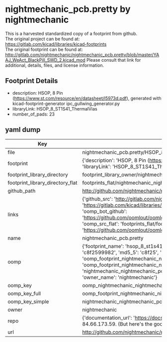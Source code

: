 # nightmechanic_pcb.pretty by nightmechanic  
This is a harvested standardized copy of a footprint from github.  
The original project can be found at:  
https://gitlab.com/kicad/libraries/kicad-footprints  
The original footprint can be found at:
http://gitlab.com/nightmechanic/nightmechanic_pcb.pretty/blob/master/YAAJ_WeAct_BlackPill_SWD_2.kicad_mod
Please consult that link for additional, details, files, and license information.  
## Footprint Details
* description: HSOP, 8 Pin (https://www.st.com/resource/en/datasheet/l5973d.pdf), generated with kicad-footprint-generator ipc_gullwing_generator.py  
* libraryLink: HSOP_8_ST1S41_ThermalVias  
* number_of_pads: 23  
## yaml dump  
| Key | Value |  
| --- | --- |  
| file | nightmechanic_pcb.pretty/HSOP_8_ST1S41_ThermalVias.kicad_mod |  
| footprint | {'description': 'HSOP, 8 Pin (https://www.st.com/resource/en/datasheet/l5973d.pdf), generated with kicad-footprint-generator ipc_gullwing_generator.py', 'libraryLink': 'HSOP_8_ST1S41_ThermalVias', 'number_of_pads': 23} |  
| footprint_library_directory | footprint_library_owner/nightmechanic_nightmechanic_pcb.pretty |  
| footprint_library_directory_flat | footprints_flat/nightmechanic_nightmechanic_pcb_hsop_8_st1s41_thermalvias/working |  
| github_path | http://github.com/nightmechanic/nightmechanic_pcb.pretty/blob/master/HSOP_8_ST1S41_ThermalVias.kicad_mod |  
| links | {'github_src': 'http://gitlab.com/nightmechanic/nightmechanic_pcb.pretty/blob/master/YAAJ_WeAct_BlackPill_SWD_2.kicad_mod', 'github_src_repo': 'https://gitlab.com/kicad/libraries/kicad-footprints', 'oomp_bot': 'footprints/nightmechanic_nightmechanic_pcb_hsop_8_st1s41_thermalvias/working', 'oomp_bot_github': 'https://github.com/oomlout/oomlout_oomp_footprint_bot/tree/main/footprints/nightmechanic_nightmechanic_pcb_hsop_8_st1s41_thermalvias/working', 'oomp_src_flat': 'footprints_flat/footprints_flat/nightmechanic_nightmechanic_pcb_hsop_8_st1s41_thermalvias/working', 'oomp_src_flat_github': 'https://github.com/oomlout/oomlout_oomp_footprint_src/tree/main/footprints_flat/nightmechanic_nightmechanic_pcb_hsop_8_st1s41_thermalvias/working'} |  
| name | nightmechanic_pcb.pretty |  
| oomp | {'footprint_name': 'hsop_8_st1s41_thermalvias', 'library_name': 'nightmechanic_pcb', 'md5': 'c8f25999826a99d7eec6838405b0b563', 'md5_10': 'c8f2599982', 'md5_5': 'c8f25', 'md5_6': 'c8f259', 'oomp_key': 'oomp_nightmechanic_nightmechanic_pcb_hsop_8_st1s41_thermalvias', 'oomp_key_extra': 'oomp_footprint_nightmechanic_nightmechanic_pcb_hsop_8_st1s41_thermalvias', 'oomp_key_full': 'oomp_footprint_nightmechanic_nightmechanic_pcb_hsop_8_st1s41_thermalvias_c8f259', 'oomp_key_simple': 'nightmechanic_nightmechanic_pcb_hsop_8_st1s41_thermalvias', 'original_filename': 'nightmechanic_pcb.pretty/HSOP_8_ST1S41_ThermalVias.kicad_mod', 'owner_name': 'nightmechanic'} |  
| oomp_key | oomp_nightmechanic_nightmechanic_pcb_hsop_8_st1s41_thermalvias |  
| oomp_key_full | oomp_footprint_nightmechanic_nightmechanic_pcb_hsop_8_st1s41_thermalvias |  
| oomp_key_simple | nightmechanic_nightmechanic_pcb_hsop_8_st1s41_thermalvias |  
| owner | nightmechanic |  
| repo | {'documentation_url': 'https://docs.github.com/rest/overview/resources-in-the-rest-api#rate-limiting', 'message': "API rate limit exceeded for 84.66.173.59. (But here's the good news: Authenticated requests get a higher rate limit. Check out the documentation for more details.)"} |  
| url | http://github.com/nightmechanic/nightmechanic_pcb.pretty |  


